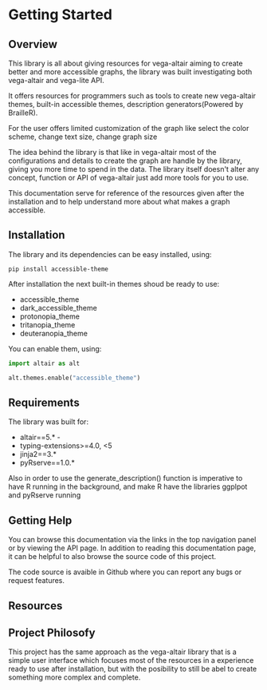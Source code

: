 # Getting Started

## Overview

This library is all about giving resources for vega-altair aiming to create
better and more accessible graphs, the library was built investigating both vega-altair and vega-lite API.

It offers resources for programmers such as tools to create new vega-altair themes, built-in accessible themes,
description generators(Powered by BrailleR).

For the user offers limited customization of the graph like select the color scheme, change text size, change graph size

The idea behind the library is that like in vega-altair most of the configurations and details to create the graph are
handle by the library, giving you more time to spend in the data.
The library itself doesn't alter any concept, function or API of vega-altair just add more tools for you to use.

This documentation serve for reference of the resources given after the installation and to help understand more about
what makes a graph accessible.

## Installation

The library and its dependencies can be easy installed, using:

```
pip install accessible-theme
```

After installation the next built-in themes shoud be ready to use:

- accessible_theme
- dark_accessible_theme
- protonopia_theme
- tritanopia_theme
- deuteranopia_theme

You can enable them, using:

``` py
import altair as alt

alt.themes.enable("accessible_theme")
```

## Requirements
The library was built for:
- altair==5.* -
- typing-extensions>=4.0, <5
- jinja2==3.* 
- pyRserve==1.0.*

Also in order to use the generate_description() function is imperative to have R running in the background, and make R have the libraries ggplpot and pyRserve running


## Getting Help

You can browse this documentation via the links in the top navigation panel or by viewing the API page. 
In addition to reading this documentation page, it can be helpful to also browse the source code of this project.

The code source is avaible in Github where you can report any bugs or request features.

## Resources

## Project Philosofy
This project has the same approach as the vega-altair library that is a simple user interface 
which focuses most of the resources in a experience ready to use after installation, but with the posibility to still 
be abel to create something more complex and complete.

